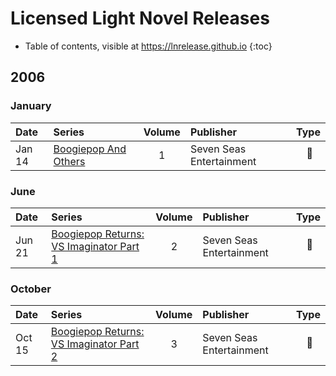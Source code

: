 # Licensed Light Novel Releases

- Table of contents, visible at https://lnrelease.github.io
{:toc}

## 2006

### January

Date|Series|Volume|Publisher|Type|
:---|:---|:---:|:---|---|
Jan 14|[Boogiepop And Others](https://sevenseasentertainment.com/books/boogiepop-and-others-novel-1/)|1|Seven Seas Entertainment|<span style="visibility: hidden">💻</span>📖|

### June

Date|Series|Volume|Publisher|Type|
:---|:---|:---:|:---|---|
Jun 21|[Boogiepop Returns: VS Imaginator Part 1](https://sevenseasentertainment.com/books/boogiepop-returns-vs-imaginator-part-1-novel-2/)|2|Seven Seas Entertainment|<span style="visibility: hidden">💻</span>📖|

### October

Date|Series|Volume|Publisher|Type|
:---|:---|:---:|:---|---|
Oct 15|[Boogiepop Returns: VS Imaginator Part 2](https://sevenseasentertainment.com/books/boogiepop-returns-vs-imaginator-part-2-novel-3/)|3|Seven Seas Entertainment|<span style="visibility: hidden">💻</span>📖|
